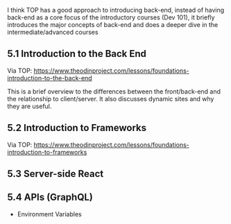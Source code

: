 I think TOP has a good approach to introducing back-end, instead of having back-end as a core focus of the introductory courses (Dev 101), it briefly introduces the major concepts of back-end and does a deeper dive in the intermediate/advanced courses

## 5.1 Introduction to the Back End
Via TOP: https://www.theodinproject.com/lessons/foundations-introduction-to-the-back-end

This is a brief overview to the differences between the front/back-end and the relationship to client/server. It also discusses dynamic sites and why they are useful.

## 5.2 Introduction to Frameworks
Via TOP: https://www.theodinproject.com/lessons/foundations-introduction-to-frameworks

## 5.3  Server-side React

## 5.4 APIs (GraphQL)


-   Environment Variables